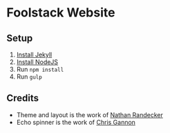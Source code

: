 # Foolstack Website

## Setup

1. [Install Jekyll](http://jekyllrb.com)
2. [Install NodeJS](https://nodejs.org/)
3. Run `npm install`
4. Run `gulp`

## Credits

- Theme and layout is the work of [Nathan Randecker](https://github.com/nrandecker/particle/)
- Echo spinner is the work of [Chris Gannon](https://codepen.io/chrisgannon/pen/ppppwJ)